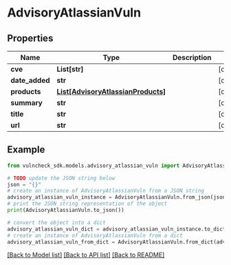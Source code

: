 # AdvisoryAtlassianVuln


## Properties

Name | Type | Description | Notes
------------ | ------------- | ------------- | -------------
**cve** | **List[str]** |  | [optional] 
**date_added** | **str** |  | [optional] 
**products** | [**List[AdvisoryAtlassianProducts]**](AdvisoryAtlassianProducts.md) |  | [optional] 
**summary** | **str** |  | [optional] 
**title** | **str** |  | [optional] 
**url** | **str** |  | [optional] 

## Example

```python
from vulncheck_sdk.models.advisory_atlassian_vuln import AdvisoryAtlassianVuln

# TODO update the JSON string below
json = "{}"
# create an instance of AdvisoryAtlassianVuln from a JSON string
advisory_atlassian_vuln_instance = AdvisoryAtlassianVuln.from_json(json)
# print the JSON string representation of the object
print(AdvisoryAtlassianVuln.to_json())

# convert the object into a dict
advisory_atlassian_vuln_dict = advisory_atlassian_vuln_instance.to_dict()
# create an instance of AdvisoryAtlassianVuln from a dict
advisory_atlassian_vuln_from_dict = AdvisoryAtlassianVuln.from_dict(advisory_atlassian_vuln_dict)
```
[[Back to Model list]](../README.md#documentation-for-models) [[Back to API list]](../README.md#documentation-for-api-endpoints) [[Back to README]](../README.md)


